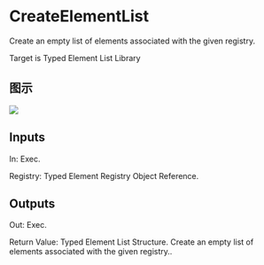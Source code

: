 # CreateElementList

Create an empty list of elements associated with the given registry.

Target is Typed Element List Library

## 图示

![]($-20221218-21164085.png)

## Inputs

In: Exec.

Registry: Typed Element Registry Object Reference.  

## Outputs

Out: Exec.

Return Value: Typed Element List Structure. Create an empty list of elements associated with the given registry..

